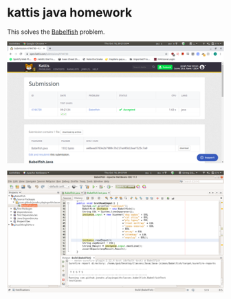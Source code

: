 # kattis java homework

This solves the [Babelfish](https://open.kattis.com/problems/babelfish) problem.

![kattis](kattis.png)

![netbeans](netbeans.png)

